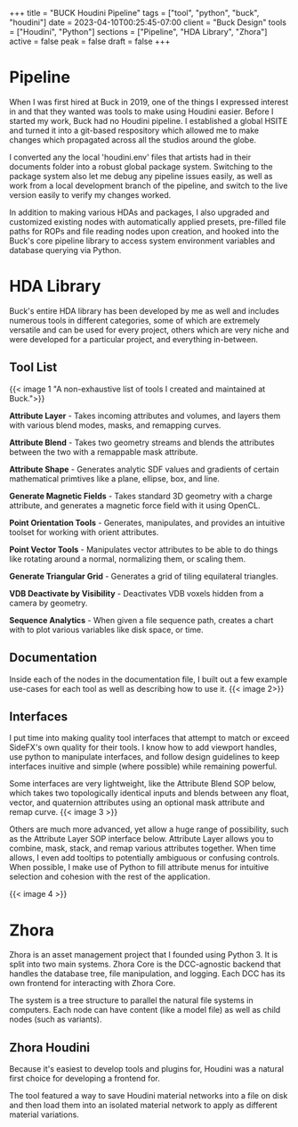 +++
title = "BUCK Houdini Pipeline"
tags = ["tool", "python", "buck", "houdini"]
date = 2023-04-10T00:25:45-07:00
client = "Buck Design"
tools = ["Houdini", "Python"]
sections = ["Pipeline", "HDA Library", "Zhora"]
active = false
peak = false
draft = false
+++
# Pipeline
When I was first hired at Buck in 2019, one of the things I expressed interest in and that they wanted was tools to make using Houdini easier. Before I started my work, Buck had no Houdini pipeline. I established a global HSITE and turned it into a git-based respository which allowed me to make changes which propagated across all the studios around the globe.

I converted any the local 'houdini.env' files that artists had in their documents folder into a robust global package system. Switching to the package system also let me debug any pipeline issues easily, as well as work from a local development branch of the pipeline, and switch to the live version easily to verify my changes worked.

In addition to making various HDAs and packages, I also upgraded and customized existing nodes with automatically applied presets, pre-filled file paths for ROPs and file reading nodes upon creation, and hooked into the Buck's core pipeline library to access system environment variables and database querying via Python.

# HDA Library
Buck's entire HDA library has been developed by me as well and includes numerous tools in different categories, some of which are extremely versatile and can be used for every project, others which are very niche and were developed for a particular project, and everything in-between.

## Tool List

{{< image 1 "A non-exhaustive list of tools I created and maintained at Buck.">}}

**Attribute Layer** - Takes incoming attributes and volumes, and layers them with various blend modes, masks, and remapping curves.

**Attribute Blend** - Takes two geometry streams and blends the attributes between the two with a remappable mask attribute.

**Attribute Shape** - Generates analytic SDF values and gradients of certain mathematical primtives like a plane, ellipse, box, and line.

**Generate Magnetic Fields** - Takes standard 3D geometry with a charge attribute, and generates a magnetic force field with it using OpenCL.

**Point Orientation Tools** - Generates, manipulates, and provides an intuitive toolset for working with orient attributes.

**Point Vector Tools** - Manipulates vector attributes to be able to do things like rotating around a normal, normalizing them, or scaling them.

**Generate Triangular Grid** - Generates a grid of tiling equilateral triangles.

**VDB Deactivate by Visibility** - Deactivates VDB voxels hidden from a camera by geometry.

**Sequence Analytics** - When given a file sequence path, creates a chart with to plot various variables like disk space, or time.

## Documentation
Inside each of the nodes in the documentation file, I built out a few example use-cases for each tool as well as describing how to use it.
{{< image 2>}}

## Interfaces
I put time into making quality tool interfaces that attempt to match or exceed SideFX's own quality for their tools. I know how to add viewport handles, use python to manipulate interfaces, and follow design guidelines to keep interfaces inuitive and simple (where possible) while remaining powerful.

Some interfaces are very lightweight, like the Attribute Blend SOP below, which takes two topologically identical inputs and blends between any float, vector, and quaternion attributes using an optional mask attribute and remap curve.
{{< image 3 >}}

Others are much more advanced, yet allow a huge range of possibility, such as the Attribute Layer SOP interface below. Attribute Layer allows you to combine, mask, stack, and remap various attributes together. When time allows, I even add tooltips to potentially ambiguous or confusing controls. When possible, I make use of Python to fill attribute menus for intuitive selection and cohesion with the rest of the application.

{{< image 4 >}}

# Zhora
Zhora is an asset management project that I founded using Python 3. It is split into two main systems. Zhora Core is the DCC-agnostic backend that handles the database tree, file manipulation, and logging. Each DCC has its own frontend for interacting with Zhora Core.

The system is a tree structure to parallel the natural file systems in computers. Each node can have content (like a model file) as well as child nodes (such as variants).

## Zhora Houdini
Because it's easiest to develop tools and plugins for, Houdini was a natural first choice for developing a frontend for.

The tool featured a way to save Houdini material networks into a file on disk and then load them into an isolated material network to apply as different material variations.